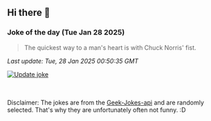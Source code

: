 ## Hi there 👋

### Joke of the day (Tue Jan 28 2025)
<!-- joke -->
>The quickest way to a man's heart is with Chuck Norris' fist.
<!-- /joke -->

*Last update: Tue, 28 Jan 2025 00:50:35 GMT*

[![Update joke](https://github.com/nclskfm/nclskfm/actions/workflows/joke.yml/badge.svg)](https://github.com/nclskfm/nclskfm/actions/workflows/joke.yml)

<br><br>
Disclaimer: The jokes are from the [Geek-Jokes-api](https://github.com/sameerkumar18/geek-joke-api) and are randomly selected. That's why they are unfortunately often not funny. :D
